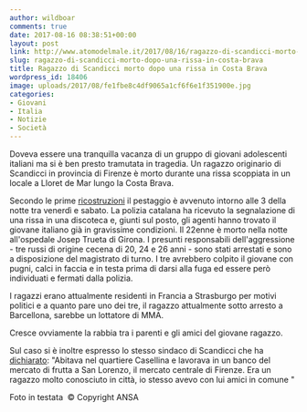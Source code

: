 ```yaml
---
author: wildboar
comments: true
date: 2017-08-16 08:38:51+00:00
layout: post
link: http://www.atomodelmale.it/2017/08/16/ragazzo-di-scandicci-morto-dopo-una-rissa-in-costa-brava/
slug: ragazzo-di-scandicci-morto-dopo-una-rissa-in-costa-brava
title: Ragazzo di Scandicci morto dopo una rissa in Costa Brava
wordpress_id: 18406
image: uploads/2017/08/fe1fbe8c4df9065a1cf6f6e1f351900e.jpg
categories:
- Giovani
- Italia
- Notizie
- Società
---
```


Doveva essere una tranquilla vacanza di un gruppo di giovani adolescenti italiani ma si è ben presto tramutata in tragedia.
Un ragazzo originario di Scandicci in provincia di Firenze è morto durante una rissa scoppiata in un locale a Lloret de Mar lungo la Costa Brava.

Secondo le prime [ricostruzioni](http://www.corriere.it/esteri/17_agosto_13/lloret-de-mar-22enne-italiano-muore-aggressione-discoteca-36bef91e-8025-11e7-a3cb-7ec6cdeeea93.shtml) il pestaggio è avvenuto intorno alle 3 della notte tra venerdì e sabato. La polizia catalana ha ricevuto la segnalazione di una rissa in una discoteca e, giunti sul posto, gli agenti hanno trovato il giovane italiano già in gravissime condizioni. Il 22enne è morto nella notte all'ospedale Josep Trueta di Girona. I presunti responsabili dell'aggressione - tre russi di origine cecena di 20, 24 e 26 anni - sono stati arrestati e sono a disposizione del magistrato di turno. I tre avrebbero colpito il giovane con pugni, calci in faccia e in testa prima di darsi alla fuga ed essere però individuati e fermati dalla polizia.

I ragazzi erano attualmente residenti in Francia a Strasburgo per motivi politici e a quanto pare uno dei tre, il ragazzo attualmente sotto arresto a Barcellona, sarebbe un lottatore di MMA.

Cresce ovviamente la rabbia tra i parenti e gli amici del giovane ragazzo.

Sul caso si è inoltre espresso lo stesso sindaco di Scandicci che ha [dichiarato](https://www.ilfattoquotidiano.it/2017/08/14/lloret-de-mar-ragazzo-italiano-morto-pestato-dentro-il-locale-il-padre-tutti-hanno-visto-nessuno-e-intervenuto/3793745/): "Abitava nel quartiere Casellina e lavorava in un banco del mercato di frutta a San Lorenzo, il mercato centrale di Firenze. Era un ragazzo molto conosciuto in città, io stesso avevo con lui amici in comune "

Foto in testata  © Copyright ANSA
